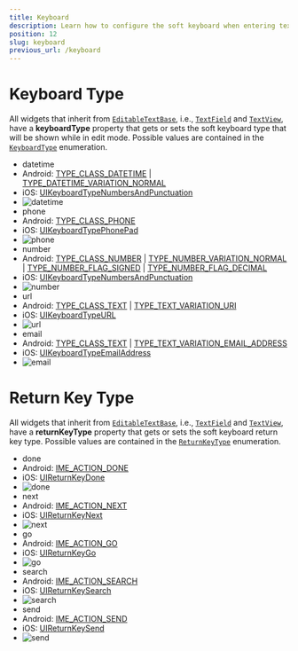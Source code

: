 ```yaml
---
title: Keyboard
description: Learn how to configure the soft keyboard when entering text in a TextField or TextView.
position: 12
slug: keyboard
previous_url: /keyboard
---
```


# Keyboard Type
All widgets that inherit from [`EditableTextBase`](http://docs.nativescript.org/api-reference/classes/_ui_editable_text_base_.editabletextbase.html), i.e., [`TextField`](http://docs.nativescript.org/api-reference/classes/_ui_text_field_.textfield.html) and [`TextView`](http://docs.nativescript.org/api-reference/classes/_ui_text_view_.textview.html), have a **keyboardType** property that gets or sets the soft keyboard type that will be shown while in edit mode. Possible values are contained in the [`KeyboardType`](http://docs.nativescript.org/api-reference/modules/_ui_enums_.keyboardtype.html) enumeration.

- datetime
 - Android: [TYPE_CLASS_DATETIME](http://developer.android.com/reference/android/text/InputType.html#TYPE_CLASS_DATETIME) | [TYPE_DATETIME_VARIATION_NORMAL](http://developer.android.com/reference/android/text/InputType.html#TYPE_DATETIME_VARIATION_NORMAL)
 - iOS:  [UIKeyboardTypeNumbersAndPunctuation](https://developer.apple.com/library/ios/documentation/UIKit/Reference/UITextInputTraits_Protocol/index.html#//apple_ref/c/tdef/UIKeyboardType)
 - ![datetime](../img/modules/keyboard/datetime.png "datetime")
- phone
 - Android: [TYPE_CLASS_PHONE](http://developer.android.com/reference/android/text/InputType.html#TYPE_CLASS_PHONE)
 - iOS:  [UIKeyboardTypePhonePad](https://developer.apple.com/library/ios/documentation/UIKit/Reference/UITextInputTraits_Protocol/index.html#//apple_ref/c/tdef/UIKeyboardType)
 - ![phone](../img/modules/keyboard/phone.png "phone")
- number
 - Android: [TYPE_CLASS_NUMBER](http://developer.android.com/reference/android/text/InputType.html#TYPE_CLASS_NUMBER) | [TYPE_NUMBER_VARIATION_NORMAL](http://developer.android.com/intl/es/reference/android/text/InputType.html#TYPE_NUMBER_VARIATION_NORMAL) | [TYPE_NUMBER_FLAG_SIGNED](http://developer.android.com/reference/android/text/InputType.html#TYPE_NUMBER_FLAG_SIGNED) | [TYPE_NUMBER_FLAG_DECIMAL](http://developer.android.com/reference/android/text/InputType.html#TYPE_NUMBER_FLAG_DECIMAL)
 - iOS:  [UIKeyboardTypeNumbersAndPunctuation](https://developer.apple.com/library/ios/documentation/UIKit/Reference/UITextInputTraits_Protocol/index.html#//apple_ref/c/tdef/UIKeyboardType)
 - ![number](../img/modules/keyboard/number.png "number")
- url
 - Android: [TYPE_CLASS_TEXT](http://developer.android.com/reference/android/text/InputType.html#TYPE_CLASS_TEXT) | [TYPE_TEXT_VARIATION_URI](http://developer.android.com/reference/android/text/InputType.html#TYPE_TEXT_VARIATION_URI)
 - iOS:  [UIKeyboardTypeURL](https://developer.apple.com/library/ios/documentation/UIKit/Reference/UITextInputTraits_Protocol/index.html#//apple_ref/c/tdef/UIKeyboardType)
 - ![url](../img/modules/keyboard/url.png "url")
- email
 - Android: [TYPE_CLASS_TEXT](http://developer.android.com/reference/android/text/InputType.html#TYPE_CLASS_TEXT) | [TYPE_TEXT_VARIATION_EMAIL_ADDRESS](http://developer.android.com/reference/android/text/InputType.html#TYPE_TEXT_VARIATION_EMAIL_ADDRESS)
 - iOS:  [UIKeyboardTypeEmailAddress](https://developer.apple.com/library/ios/documentation/UIKit/Reference/UITextInputTraits_Protocol/index.html#//apple_ref/c/tdef/UIKeyboardType)
 - ![email](/img/modules/keyboard/email.png "email")

# Return Key Type
All widgets that inherit from [`EditableTextBase`](http://docs.nativescript.org/api-reference/classes/_ui_editable_text_base_.editabletextbase.html), i.e., [`TextField`](http://docs.nativescript.org/api-reference/classes/_ui_text_field_.textfield.html) and [`TextView`](http://docs.nativescript.org/api-reference/classes/_ui_text_view_.textview.html), have a **returnKeyType** property that gets or sets the soft keyboard return key type. Possible values are contained in the [`ReturnKeyType`](http://docs.nativescript.org/api-reference/modules/_ui_enums_.returnkeytype.html) enumeration.

- done
 - Android: [IME_ACTION_DONE](http://developer.android.com/reference/android/view/inputmethod/EditorInfo.html#IME_ACTION_DONE)
 - iOS: [UIReturnKeyDone](https://developer.apple.com/library/ios/documentation/UIKit/Reference/UITextInputTraits_Protocol/index.html#//apple_ref/c/tdef/UIReturnKeyType)
 - ![done](../img/modules/keyboard/done.png "done")
- next
 - Android: [IME_ACTION_NEXT](http://developer.android.com/reference/android/view/inputmethod/EditorInfo.html#IME_ACTION_NEXT)
 - iOS: [UIReturnKeyNext](https://developer.apple.com/library/ios/documentation/UIKit/Reference/UITextInputTraits_Protocol/index.html#//apple_ref/c/tdef/UIReturnKeyType)
 - ![next](../img/modules/keyboard/next.png "next")
- go
 - Android: [IME_ACTION_GO](http://developer.android.com/reference/android/view/inputmethod/EditorInfo.html#IME_ACTION_GO)
 - iOS: [UIReturnKeyGo](https://developer.apple.com/library/ios/documentation/UIKit/Reference/UITextInputTraits_Protocol/index.html#//apple_ref/c/tdef/UIReturnKeyType)
 - ![go](../img/modules/keyboard/go.png "go")
- search
 - Android: [IME_ACTION_SEARCH](http://developer.android.com/reference/android/view/inputmethod/EditorInfo.html#IME_ACTION_SEARCH)
 - iOS: [UIReturnKeySearch](https://developer.apple.com/library/ios/documentation/UIKit/Reference/UITextInputTraits_Protocol/index.html#//apple_ref/c/tdef/UIReturnKeyType)
 - ![search](../img/modules/keyboard/search.png "search")
- send
 - Android: [IME_ACTION_SEND](http://developer.android.com/reference/android/view/inputmethod/EditorInfo.html#IME_ACTION_SEND)
 - iOS: [UIReturnKeySend](https://developer.apple.com/library/ios/documentation/UIKit/Reference/UITextInputTraits_Protocol/index.html#//apple_ref/c/tdef/UIReturnKeyType)
 - ![send](../img/modules/keyboard/send.png "send")

